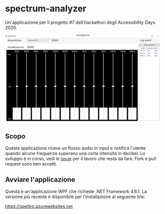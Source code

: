 # spectrum-analyzer
Un'applicazione per il progetto #7 dell'hackathon degli Accessibility Days 2020.

![Screenshot provvisorio dell'applicazione](image.png)

## Scopo
Questa applicazione riceve un flusso audio in input e  notifica l'utente quando alcune frequenze superano una certa intensità in decibel. Lo sviluppo è in corso, vedi le [issue](./issues) per il lavoro che resta da fare. Fork e pull request sono ben accetti.

## Avviare l'applicazione
Questa è un'applicazione WPF che richiede .NET Framework 4.6.1. La versione più recente è disponibile per l'installazione al seguente link:

https://spettro.azurewebsites.net
